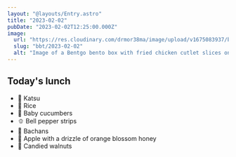 ```yaml
---
layout: "@layouts/Entry.astro"
title: "2023-02-02"
pubDate: "2023-02-02T12:25:00.000Z"
image:
  url: "https://res.cloudinary.com/drmor38ma/image/upload/v1675083937/bbt/2023-02-02.jpg"
  slug: "bbt/2023-02-02"
  alt: "Image of a Bentgo bento box with fried chicken cutlet slices on top of rice, baby cucumber slices, bell pepper cut into strips, a bottle of sauce with a baby chick cap, apple chucks covered in honey and candied walnuts in the center."
---
```


## Today's lunch

- 🍗 Katsu
- 🍚 Rice
- 🥒 Baby cucumbers
- 🫑 Bell pepper strips
- 🐙 Bachans
- 🍯 Apple with a drizzle of orange blossom honey
- 🍫 Candied walnuts
